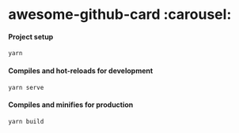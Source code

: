 # awesome-github-card :carousel:

#### Project setup
```
yarn
```

#### Compiles and hot-reloads for development
```
yarn serve
```

#### Compiles and minifies for production
```
yarn build
```

